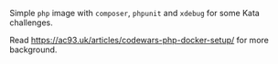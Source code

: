Simple `php` image with `composer`, `phpunit` and `xdebug` for some Kata challenges.

Read https://ac93.uk/articles/codewars-php-docker-setup/ for more background.